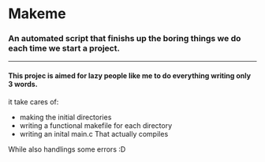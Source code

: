 # Makeme
### An automated script that finishs up the boring things we do each time we start a project.
----
#### This projec is aimed for lazy people like me to do everything writing only 3 words.
it take cares of:
* making the initial directories
* writing a functional makefile for each directory
* writing an inital main.c That actually compiles

While also handlings some errors :D
 
